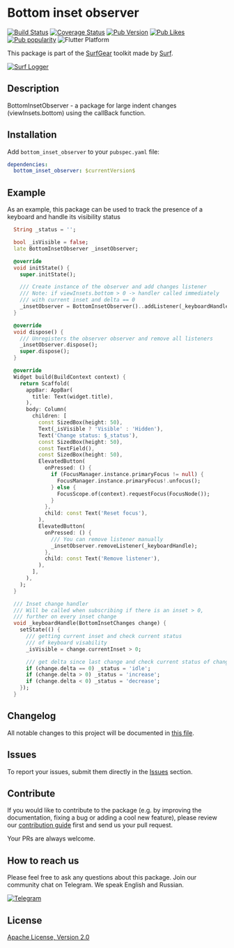 # Bottom inset observer

[![Build Status](https://shields.io/github/workflow/status/surfstudio/flutter-bottom-inset-observer/Analysis?logo=github&logoColor=white)](https://github.com/surfstudio/flutter-bottom-inset-observer)
[![Coverage Status](https://img.shields.io/codecov/c/github/surfstudio/flutter-bottom-inset-observer?logo=codecov&logoColor=white)](https://app.codecov.io/gh/surfstudioflutter-bottom-inset-observer)
[![Pub Version](https://img.shields.io/pub/v/flutter-bottom-inset-observer?logo=dart&logoColor=white)](https://pub.dev/packages/flutter-bottom-inset-observer)
[![Pub Likes](https://badgen.net/pub/likes/flutter-bottom-inset-observer)](https://pub.dev/packages/flutter-bottom-inset-observer)
[![Pub popularity](https://badgen.net/pub/popularity/flutter-bottom-inset-observer)](https://pub.dev/packages/flutter-bottom-inset-observer/score)
![Flutter Platform](https://badgen.net/pub/flutter-platform/flutter-bottom-inset-observer)

This package is part of the [SurfGear](https://github.com/surfstudio/SurfGear) toolkit made by [Surf](https://surf.ru).

[![Surf Logger](https://i.ibb.co/8XD9Cbw/Bunner-LOGO.png)](https://github.com/surfstudio/SurfGear)

## Description

BottomInsetObserver - a package for large indent changes (viewInsets.bottom) using the callBack function.

## Installation

Add `bottom_inset_observer` to your `pubspec.yaml` file:


```yaml
dependencies:
  bottom_inset_observer: $currentVersion$
```

## Example
As an example, this package can be used to track the presence of a keyboard and handle its visibility status
```dart
  String _status = '';

  bool _isVisible = false;
  late BottomInsetObserver _insetObserver;

  @override
  void initState() {
    super.initState();

    /// Create instance of the observer and add changes listener
    /// Note: if viewInsets.bottom > 0 -> handler called immediately
    /// with current inset and delta == 0
    _insetObserver = BottomInsetObserver()..addListener(_keyboardHandle);
  }

  @override
  void dispose() {
    /// Unregisters the observer observer and remove all listeners
    _insetObserver.dispose();
    super.dispose();
  }

  @override
  Widget build(BuildContext context) {
    return Scaffold(
      appBar: AppBar(
        title: Text(widget.title),
      ),
      body: Column(
        children: [
          const SizedBox(height: 50),
          Text(_isVisible ? 'Visible' : 'Hidden'),
          Text('Change status: $_status'),
          const SizedBox(height: 50),
          const TextField(),
          const SizedBox(height: 50),
          ElevatedButton(
            onPressed: () {
              if (FocusManager.instance.primaryFocus != null) {
                FocusManager.instance.primaryFocus!.unfocus();
              } else {
                FocusScope.of(context).requestFocus(FocusNode());
              }
            },
            child: const Text('Reset focus'),
          ),
          ElevatedButton(
            onPressed: () {
              /// You can remove listener manually
              _insetObserver.removeListener(_keyboardHandle);
            },
            child: const Text('Remove listener'),
          ),
        ],
      ),
    );
  }

  /// Inset change handler
  /// Will be called when subscribing if there is an inset > 0,
  /// further on every inset change
  void _keyboardHandle(BottomInsetChanges change) {
    setState(() {
      /// getting current inset and check current status
      /// of keyboard visability
      _isVisible = change.currentInset > 0;

      /// get delta since last change and check current status of changes
      if (change.delta == 0) _status = 'idle';
      if (change.delta > 0) _status = 'increase';
      if (change.delta < 0) _status = 'decrease';
    });
  }
 ```

## Changelog

All notable changes to this project will be documented in [this file](./CHANGELOG.md).

## Issues

To report your issues, submit them directly in the [Issues](https://github.com/surfstudio/flutter-bottom-inset-observer/issues) section.

## Contribute

If you would like to contribute to the package (e.g. by improving the documentation, fixing a bug or adding a cool new feature), please review our [contribution guide](/CONTRIBUTING.md) first and send us your pull request.

Your PRs are always welcome.

## How to reach us

Please feel free to ask any questions about this package. Join our community chat on Telegram. We speak English and Russian.

[![Telegram](https://img.shields.io/badge/chat-on%20Telegram-blue.svg)](https://t.me/SurfGear)

## License

[Apache License, Version 2.0](https://www.apache.org/licenses/LICENSE-2.0)
